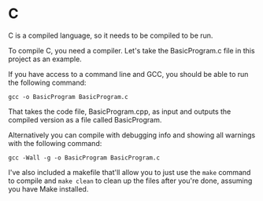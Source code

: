 # C
C is a compiled language, so it needs to be compiled to be run.

To compile C, you need a compiler. Let's take the BasicProgram.c file in this project as an example.

If you have access to a command line and GCC, you should be able to run the following command:

```
gcc -o BasicProgram BasicProgram.c
```

That takes the code file, BasicProgram.cpp, as input and outputs the compiled version as a file called BasicProgram.

Alternatively you can compile with debugging info and showing all warnings with the following command:

```
gcc -Wall -g -o BasicProgram BasicProgram.c
```

I've also included a makefile that'll allow you to just use the `make` command to compile and `make clean` to clean up the files after you're done, assuming you have Make installed.
